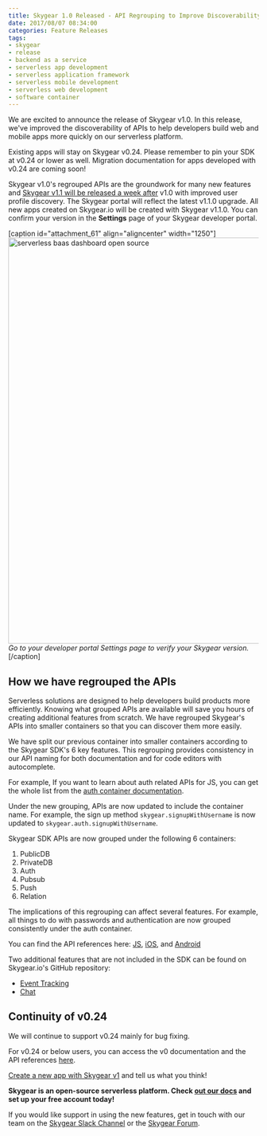 ```yaml
---
title: Skygear 1.0 Released - API Regrouping to Improve Discoverability
date: 2017/08/07 08:34:00
categories: Feature Releases
tags:
- skygear
- release
- backend as a service
- serverless app development
- serverless application framework
- serverless mobile development
- serverless web development
- software container
---
```


We are excited to announce the release of Skygear v1.0. In this release, we've improved the discoverability of APIs to help developers build web and mobile apps more quickly on our serverless platform.

Existing apps will stay on Skygear v0.24. Please remember to pin your SDK at v0.24 or lower as well. Migration documentation for apps developed with v0.24 are coming soon!
<!--more-->

Skygear v1.0's regrouped APIs are the groundwork for many new features and [Skygear v1.1 will be released a week after](https://wp.me/p8xHKD-10) v1.0 with improved user profile discovery. The Skygear portal will reflect the latest v1.1.0 upgrade. All new apps created on Skygear.io will be created with Skygear v1.1.0. You can confirm your version in the **Settings** page of your Skygear developer portal.

[caption id="attachment_61" align="aligncenter" width="1250"]<img class="wp-image-61 size-full" src="http://blog.skygear.io/wp-content/uploads/2017/08/Skygear-v1-1-dashboard.png" alt="serverless baas dashboard open source" width="1250" height="816" /> <em>Go to your developer portal Settings page to verify your Skygear version.</em>[/caption]

## How we have regrouped the APIs
Serverless solutions are designed to help developers build products more efficiently. Knowing what grouped APIs are available will save you hours of creating additional features from scratch. We have regrouped Skygear's APIs into smaller containers so that you can discover them more easily.

We have split our previous container into smaller containers according to the Skygear SDK's 6 key features. This regrouping provides consistency in our API naming for both documentation and for code editors with autocomplete.

For example, If you want to learn about auth related APIs for JS, you can get the whole list from the [auth container documentation](https://docs.skygear.io/js/reference/latest/class/packages/skygear-core/lib/auth.js~AuthContainer.html).

Under the new grouping, APIs are now updated to include the container name. For example, the sign up method `skygear.signupWithUsername` is now updated to `skygear.auth.signupWithUsername`.

Skygear SDK APIs are now grouped under the following 6 containers:

1. PublicDB
1. PrivateDB
1. Auth
1. Pubsub
1. Push
1. Relation

The implications of this regrouping can affect several features. For example, all things to do with passwords and authentication are now grouped consistently under the auth container.

You can find the API references here: [JS](https://docs.skygear.io/js/reference/latest/), [iOS](https://docs.skygear.io/ios/reference/latest/), and [Android](https://docs.skygear.io/android/reference/latest/)

Two additional features that are not included in the SDK can be found on Skygear.io's GitHub repository:
* [Event Tracking](https://github.com/SkygearIO?utf8=%26%2310003%3B&amp;q=event&amp;type=&amp;language)
* [Chat](https://github.com/SkygearIO?utf8=%26%2310003%3B&amp;q=chat&amp;type=&amp;language)

## Continuity of v0.24

We will continue to support v0.24 mainly for bug fixing.

For v0.24 or below users, you can access the v0 documentation and the API references [here](https://docs-v0.skygear.io/).

[Create a new app with Skygear v1](http://portal.skygear.io) and tell us what you think!

**Skygear is an open-source serverless platform. Check <a href="https://docs.skygear.io/">out our docs</a> and set up your free account today!**

If you would like support in using the new features, get in touch with our team on the [Skygear Slack Channel](https://slack.skygear.io) or the [Skygear Forum](https://discuss.skygear.io/t/welcome-to-skygear-forum/8).
